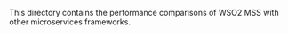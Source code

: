 This directory contains the performance comparisons of WSO2 MSS with other microservices frameworks.